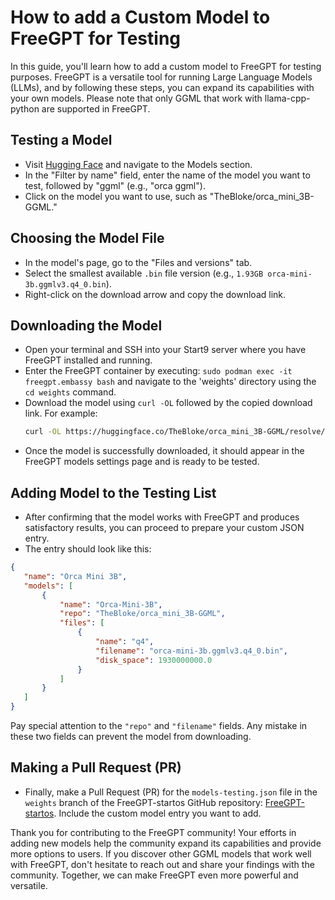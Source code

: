 # How to add a Custom Model to FreeGPT for Testing

In this guide, you'll learn how to add a custom model to FreeGPT for testing purposes. FreeGPT is a versatile tool for running Large Language Models (LLMs), and by following these steps, you can expand its capabilities with your own models. Please note that only GGML that work with llama-cpp-python are supported in FreeGPT.

## Testing a Model

- Visit [Hugging Face](https://huggingface.co/) and navigate to the Models section.
- In the "Filter by name" field, enter the name of the model you want to test, followed by "ggml" (e.g., "orca ggml").
- Click on the model you want to use, such as "TheBloke/orca_mini_3B-GGML."

## Choosing the Model File

- In the model's page, go to the "Files and versions" tab.
- Select the smallest available `.bin` file version (e.g., `1.93GB orca-mini-3b.ggmlv3.q4_0.bin`).
- Right-click on the download arrow and copy the download link.

## Downloading the Model

- Open your terminal and SSH into your Start9 server where you have FreeGPT installed and running.
- Enter the FreeGPT container by executing: `sudo podman exec -it freegpt.embassy bash` and navigate to the 'weights' directory using the `cd weights` command.
- Download the model using `curl -OL` followed by the copied download link. For example:
   ```bash
   curl -OL https://huggingface.co/TheBloke/orca_mini_3B-GGML/resolve/main/orca-mini-3b.ggmlv3.q4_0.bin
   ```
- Once the model is successfully downloaded, it should appear in the FreeGPT models settings page and is ready to be tested.

## Adding Model to the Testing List

- After confirming that the model works with FreeGPT and produces satisfactory results, you can proceed to prepare your custom JSON entry.
- The entry should look like this:

```json
{
   "name": "Orca Mini 3B",
   "models": [
       {
           "name": "Orca-Mini-3B",
           "repo": "TheBloke/orca_mini_3B-GGML",
           "files": [
               {
                   "name": "q4",
                   "filename": "orca-mini-3b.ggmlv3.q4_0.bin",
                   "disk_space": 1930000000.0
               }
           ]
       }
   ]
}
```

Pay special attention to the `"repo"` and `"filename"` fields. Any mistake in these two fields can prevent the model from downloading.

## Making a Pull Request (PR)

- Finally, make a Pull Request (PR) for the `models-testing.json` file in the `weights` branch of the FreeGPT-startos GitHub repository: [FreeGPT-startos](https://github.com/Start9Labs/FreeGPT-startos/blob/weights/models-testing.json). Include the custom model entry you want to add.

Thank you for contributing to the FreeGPT community! Your efforts in adding new models help the community expand its capabilities and provide more options to users. If you discover other GGML models that work well with FreeGPT, don't hesitate to reach out and share your findings with the community. Together, we can make FreeGPT even more powerful and versatile.

